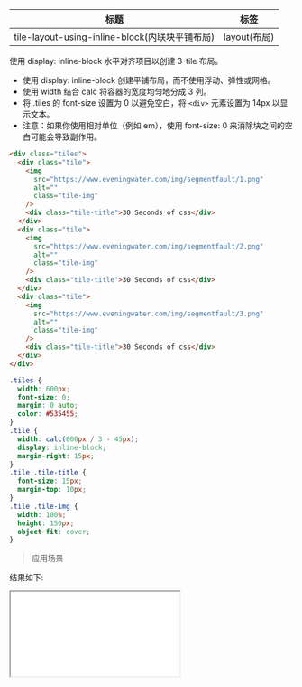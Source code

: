 | 标题                                           | 标签         |
| ---------------------------------------------- | ------------ |
| tile-layout-using-inline-block(内联块平铺布局) | layout(布局) |

使用 display: inline-block 水平对齐项目以创建 3-tile 布局。

- 使用 display: inline-block 创建平铺布局，而不使用浮动、弹性或网格。
- 使用 width 结合 calc 将容器的宽度均匀地分成 3 列。
- 将 .tiles 的 font-size 设置为 0 以避免空白，将 `<div>` 元素设置为 14px 以显示文本。
- 注意：如果你使用相对单位（例如 em），使用 font-size: 0 来消除块之间的空白可能会导致副作用。

```html
<div class="tiles">
  <div class="tile">
    <img
      src="https://www.eveningwater.com/img/segmentfault/1.png"
      alt=""
      class="tile-img"
    />
    <div class="tile-title">30 Seconds of css</div>
  </div>
  <div class="tile">
    <img
      src="https://www.eveningwater.com/img/segmentfault/2.png"
      alt=""
      class="tile-img"
    />
    <div class="tile-title">30 Seconds of css</div>
  </div>
  <div class="tile">
    <img
      src="https://www.eveningwater.com/img/segmentfault/3.png"
      alt=""
      class="tile-img"
    />
    <div class="tile-title">30 Seconds of css</div>
  </div>
</div>
```

```css
.tiles {
  width: 600px;
  font-size: 0;
  margin: 0 auto;
  color: #535455;
}
.tile {
  width: calc(600px / 3 - 45px);
  display: inline-block;
  margin-right: 15px;
}
.tile .tile-title {
  font-size: 15px;
  margin-top: 10px;
}
.tile .tile-img {
  width: 100%;
  height: 150px;
  object-fit: cover;
}
```

> 应用场景

<div class="code-editor" data-url="codes/css/html/tile-layout-using-inline-block.html" data-language="html"></div>

结果如下:

<iframe src="codes/css/html/tile-layout-using-inline-block.html"></iframe>
